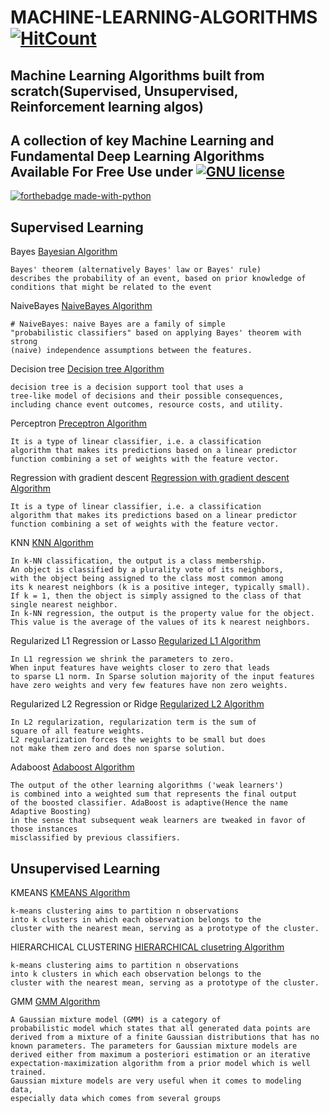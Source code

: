 # MACHINE-LEARNING-ALGORITHMS [![HitCount](http://hits.dwyl.io/kennedyCzar/https://github.com/kennedyCzar/MACHINE-LEARNING-ALGORITHMS.svg)](http://hits.dwyl.io/kennedyCzar/https://github.com/kennedyCzar/MACHINE-LEARNING-ALGORITHMS)
Machine Learning Algorithms built from scratch(Supervised, Unsupervised, Reinforcement learning algos)
----------------------------------
A collection of key Machine Learning and Fundamental Deep Learning Algorithms Available For Free Use under [![GNU license](https://img.shields.io/badge/License-GNU-blue.svg)](https://lbesson.mit-license.org/)
------------------------------------
[![forthebadge made-with-python](http://ForTheBadge.com/images/badges/made-with-python.svg)](https://www.python.org/)

## Supervised Learning

Bayes [Bayesian Algorithm](https://github.com/kennedyCzar/MACHINE-LEARNING-ALGORITHMS/blob/master/SUPERVISED%20LEARNING/BAYES.py)

    Bayes' theorem (alternatively Bayes' law or Bayes' rule) 
    describes the probability of an event, based on prior knowledge of
    conditions that might be related to the event
    
NaiveBayes [NaiveBayes Algorithm](https://github.com/kennedyCzar/MACHINE-LEARNING-ALGORITHMS/blob/master/SUPERVISED%20LEARNING/NAIVEBAYES.py)

    # NaiveBayes: naive Bayes are a family of simple
    "probabilistic classifiers" based on applying Bayes' theorem with strong
    (naive) independence assumptions between the features.
    
Decision tree [Decision tree Algorithm](https://github.com/kennedyCzar/MACHINE-LEARNING-ALGORITHMS/blob/master/SUPERVISED%20LEARNING/DECISION_TREE.py)

    decision tree is a decision support tool that uses a 
    tree-like model of decisions and their possible consequences,
    including chance event outcomes, resource costs, and utility.
    
Perceptron [Preceptron Algorithm](https://github.com/kennedyCzar/MACHINE-LEARNING-ALGORITHMS/blob/master/SUPERVISED%20LEARNING/PERCEPTRON.py)

    It is a type of linear classifier, i.e. a classification 
    algorithm that makes its predictions based on a linear predictor
    function combining a set of weights with the feature vector.
    
Regression with gradient descent [Regression with gradient descent Algorithm](https://github.com/kennedyCzar/MACHINE-LEARNING-ALGORITHMS/blob/master/SUPERVISED%20LEARNING/REGRESSION_WTH_GRADIENT_DESCENT.py)

    It is a type of linear classifier, i.e. a classification 
    algorithm that makes its predictions based on a linear predictor
    function combining a set of weights with the feature vector.
    
KNN [KNN Algorithm](https://github.com/kennedyCzar/MACHINE-LEARNING-ALGORITHMS/blob/master/SUPERVISED%20LEARNING/KNN.py)

    In k-NN classification, the output is a class membership. 
    An object is classified by a plurality vote of its neighbors, 
    with the object being assigned to the class most common among 
    its k nearest neighbors (k is a positive integer, typically small).
    If k = 1, then the object is simply assigned to the class of that
    single nearest neighbor.
    In k-NN regression, the output is the property value for the object.
    This value is the average of the values of its k nearest neighbors.
    
Regularized L1 Regression or Lasso [Regularized L1 Algorithm](https://github.com/kennedyCzar/MACHINE-LEARNING-ALGORITHMS/blob/master/SUPERVISED%20LEARNING/L1_REGRESSION_REGULARIZED.py)

    In L1 regression we shrink the parameters to zero. 
    When input features have weights closer to zero that leads 
    to sparse L1 norm. In Sparse solution majority of the input features
    have zero weights and very few features have non zero weights.
    
Regularized L2 Regression or Ridge [Regularized L2 Algorithm](https://github.com/kennedyCzar/MACHINE-LEARNING-ALGORITHMS/blob/master/SUPERVISED%20LEARNING/L2_REGRESSION_REGULARIZED.py)

    In L2 regularization, regularization term is the sum of 
    square of all feature weights.
    L2 regularization forces the weights to be small but does
    not make them zero and does non sparse solution.
    
Adaboost [Adaboost Algorithm](https://github.com/kennedyCzar/MACHINE-LEARNING-ALGORITHMS/blob/master/SUPERVISED%20LEARNING/ADABOOST.py)

    The output of the other learning algorithms ('weak learners') 
    is combined into a weighted sum that represents the final output 
    of the boosted classifier. AdaBoost is adaptive(Hence the name Adaptive Boosting) 
    in the sense that subsequent weak learners are tweaked in favor of those instances 
    misclassified by previous classifiers.
    
    
## Unsupervised Learning

KMEANS [KMEANS Algorithm](https://github.com/kennedyCzar/MACHINE-LEARNING-ALGORITHMS/blob/master/UNSUPERVISED%20LEARNING/UNSUPERVISED%20I/KMEANS.py)

    k-means clustering aims to partition n observations 
    into k clusters in which each observation belongs to the
    cluster with the nearest mean, serving as a prototype of the cluster.
    
HIERARCHICAL CLUSTERING [HIERARCHICAL clusetring Algorithm](https://github.com/kennedyCzar/MACHINE-LEARNING-ALGORITHMS/blob/master/UNSUPERVISED%20LEARNING/UNSUPERVISED%20I/HCLUSTER.py)

    k-means clustering aims to partition n observations 
    into k clusters in which each observation belongs to the
    cluster with the nearest mean, serving as a prototype of the cluster.
    
    
GMM [GMM Algorithm](https://github.com/kennedyCzar/MACHINE-LEARNING-ALGORITHMS/blob/master/UNSUPERVISED%20LEARNING/UNSUPERVISED%20I/GMM.py)

    A Gaussian mixture model (GMM) is a category of 
    probabilistic model which states that all generated data points are
    derived from a mixture of a finite Gaussian distributions that has no
    known parameters. The parameters for Gaussian mixture models are
    derived either from maximum a posteriori estimation or an iterative
    expectation-maximization algorithm from a prior model which is well trained.
    Gaussian mixture models are very useful when it comes to modeling data, 
    especially data which comes from several groups
    
    
